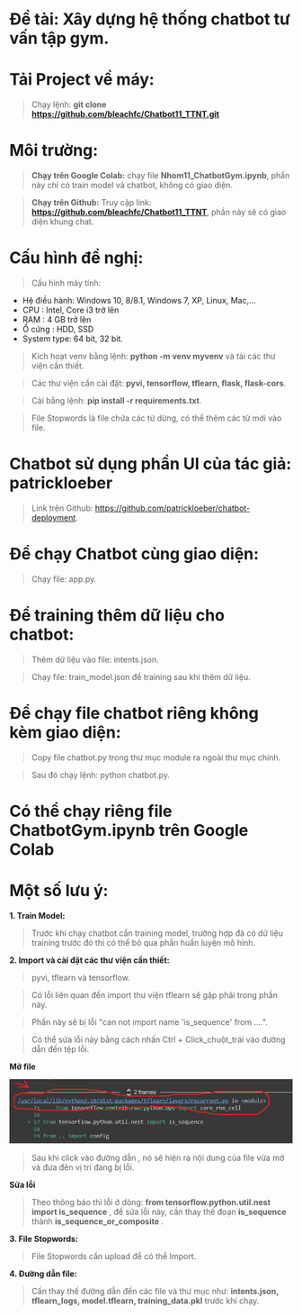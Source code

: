 # Đề tài: Xây dựng hệ thống chatbot tư vấn tập gym.


# Tải Project về máy:
> Chạy lệnh: **git clone https://github.com/bleachfc/Chatbot11_TTNT.git**
# Môi trường:
>  **Chạy trên Google Colab:** chạy file **Nhom11_ChatbotGym.ipynb**, phần này chỉ có train model và chatbot, không có giao diện.

>  **Chạy trên Github:** Truy cập link: **https://github.com/bleachfc/Chatbot11_TTNT**, phần này sẽ có giao diện khung chat.
# Cấu hình đề nghị:
> Cấu hình máy tính:
 + Hệ điều hành: Windows 10, 8/8.1, Windows 7, XP, Linux, Mac,…
 + CPU :    Intel, Core i3 trở lên
 + RAM :     4 GB trở lên
 + Ổ cứng :    HDD, SSD
 + System type: 64 bit, 32 bit.


>  Kích hoạt venv bằng lệnh: **python -m venv myvenv** và tải các thư viện cần thiết.

>  Các thư viện cần cài đặt: **pyvi, tensorflow, tflearn, flask, flask-cors**.

>  Cài bằng lệnh: **pip install -r requirements.txt**.

>  File Stopwords là file chứa các từ dừng, có thể thêm các từ mới vào file.

# Chatbot sử dụng phần UI của tác giả: patrickloeber
>  Link trên Github: https://github.com/patrickloeber/chatbot-deployment.

# Để chạy Chatbot cùng giao diện: 
>  Chạy file: app.py.

# Để training thêm dữ liệu cho chatbot:
>  Thêm dữ liệu vào file: intents.json.

>Chạy file: train_model.json để training sau khi thêm dữ liệu.

# Để chạy file chatbot riêng không kèm giao diện:
>  Copy file chatbot.py trong thư mục module ra ngoài thư mục chính.

>  Sau đó chạy lệnh:  python chatbot.py.

# Có thể chạy riêng file ChatbotGym.ipynb trên Google Colab

# Một số lưu ý:

**1.  Train Model:**
> Trước khi chạy chatbot cần training model, trường hợp đã có dữ liệu training trước đó thì có thể bỏ qua phần huấn luyện mô hình.

**2.  Import và cài đặt các thư viện cần thiết:**
>   pyvi, tflearn và tensorflow.

>   Có lỗi liên quan đến import thư viện tflearn sẽ gặp phải trong phần này.

>   Phần này sẽ bị lỗi "can not import name 'is_sequence' from ....".

>   Có thể sửa lỗi này bằng cách nhấn Ctrl + Click_chuột_trái vào đường dẫn đến tệp lỗi.


**Mở file**


![alt text](https://github.com/bleachfc/Chatbot11_TTNT/blob/main/Er.png?raw=true)

>  Sau khi click vào đường dẫn , nó sẽ hiện ra nội dung của file vừa mở và đưa đên vị trí đang bị lỗi.

**Sửa lỗi**
>  Theo thông báo thì lỗi ở dòng: **from tensorflow.python.util.nest import is_sequence** , để sửa lỗi này, cần thay thế đoạn **is_sequence** thành **is_sequence_or_composite** .

**3. File Stopwords:**
>  File Stopwords cần upload để có thể Import.

**4. Đường dẫn file:**
> Cần thay thế đường dẫn đến các file và thư mục như: **intents.json, tflearn_logs, model.tflearn, training_data.pkl** trước khi chạy.
